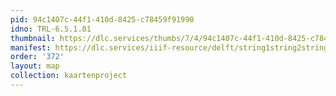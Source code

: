 ```yaml
---
pid: 94c1407c-44f1-410d-8425-c78459f91990
idno: TRL-6.5.1.01
thumbnail: https://dlc.services/thumbs/7/4/94c1407c-44f1-410d-8425-c78459f91990/full/400,339/0/default.jpg
manifest: https://dlc.services/iiif-resource/delft/string1string2string3/kaartenproject-2007/TRL-6.5.1.01
order: '372'
layout: map
collection: kaartenproject
---
```

